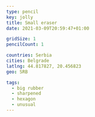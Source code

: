 ```yaml
---
type: pencil
key: jolly
title: Small eraser
date: 2021-03-09T20:59:47+01:00

gridSize: 1
pencilCount: 1

countries: Serbia
cities: Belgrade
latlng: 44.817827, 20.456823
geo: SRB

tags:
  - big rubber
  - sharpened
  - hexagon
  - unusual
---
```

